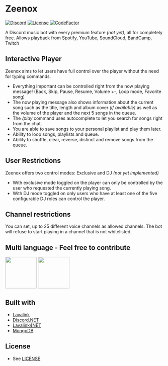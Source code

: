 # Zeenox

[![Discord](https://discordapp.com/api/guilds/863751874922676234/widget.png)](https://discord.gg/hGxaMkfMBR)
[![License](https://img.shields.io/github/license/kmen1/kbot)](https://github.com/KMen1/Zeenox/blob/main/LICENSE)
[![CodeFactor](https://www.codefactor.io/repository/github/kmen1/zeenox/badge)](https://www.codefactor.io/repository/github/kmen1/zeenox)

A Discord music bot with every premium feature _(not yet)_, all for completely free. Allows playback from Spotify, YouTube, SoundCloud, BandCamp, Twitch

## Interactive Player

Zeenox aims to let users have full control over the player without the need for typing commands.

- Everything important can be controlled right from the now playing message! (Back, Skip, Pause, Resume, Volume +-, Loop mode, Favorite song)
- The now playing message also shows information about the current song such as the title, length and album cover _(if available)_ as well as the volume of the player and the next 5 songs in the queue.
- The _/play_ command uses autocomplete to let you search for songs right from the chat.
- You are able to save songs to your personal playlist and play them later.
- Ability to loop songs, playlists and queue.
- Ability to shuffle, clear, reverse, distinct and remove songs from the queue.

## User Restrictions

Zeenox offers two control modes: Exclusive and DJ _(not yet implemented)_

- With exclusive mode toggled on the player can only be controlled by the user who requested the currently playing song.
- With DJ mode toggled on only users who have at least one of the five configurable DJ roles can control the player.

## Channel restrictions

You can set, up to 25 different voice channels as allowed channels. The bot will refuse to start playing in a channel that is not whitelisted.<br>

## Multi language - Feel free to contribute

<img src="https://images.emojiterra.com/twitter/512px/1f1fa-1f1f8.png" width="100px"> <img src="https://images.emojiterra.com/twitter/v13.1/512px/1f1ed-1f1fa.png" width="100px">

## Built with

- [Lavalink](https://github.com/freyacodes/Lavalink)
- [Discord.NET](https://github.com/discord-net/Discord.Net)
- [Lavalink4NET](https://github.com/angelobreuer/Lavalink4NET)
- [MongoDB](https://github.com/mongodb/mongo-csharp-driver)

## License

- See [LICENSE](https://github.com/KMen1/Zeenox/blob/main/LICENSE)
